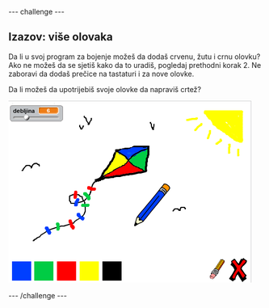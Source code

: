 \--- challenge \---

## Izazov: više olovaka

Da li u svoj program za bojenje možeš da dodaš crvenu, žutu i crnu olovku? Ako ne možeš da se sjetiš kako da to uradiš, pogledaj prethodni korak 2. Ne zaboravi da dodaš prečice na tastaturi i za nove olovke.

Da li možeš da upotrijebiš svoje olovke da napraviš crtež? 

![snimak ekrana](images/paint-final.png)

\--- /challenge \---
